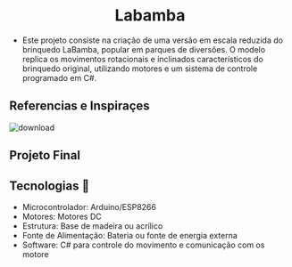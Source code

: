 <h1 align='center'>Labamba</h1> 

      
- Este projeto consiste na criação de uma versão em escala reduzida do brinquedo LaBamba, popular em parques de diversões. O modelo replica os movimentos rotacionais e inclinados característicos do brinquedo original, utilizando motores e um sistema de controle programado em C#.


<h2>Referencias e Inspiraçes</h2>

![download](https://user-images.githubusercontent.com/79320030/187224883-300f80b6-3127-4263-8db8-c4a7d1ff7093.jpeg)

<h2>Projeto Final</h2>

## Tecnologias :rocket: 
- Microcontrolador: Arduino/ESP8266
- Motores: Motores DC 
- Estrutura: Base de madeira ou acrílico
- Fonte de Alimentação: Bateria ou fonte de energia externa
- Software: C# para controle do movimento e comunicação com os motore
 

